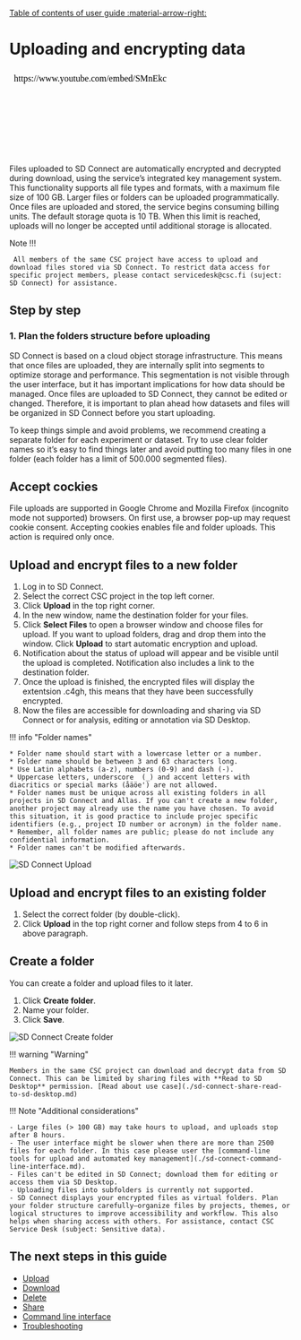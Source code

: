 [Table of contents of user guide :material-arrow-right:](sd-services-toc.md)

# Uploading and encrypting data

<iframe width="280" height="155" srcdoc="https://www.youtube.com/embed/SMnEkcS_HJw" title="YouTube video player" frameborder="0" allow="accelerometer; autoplay; clipboard-write; encrypted-media; gyroscope; picture-in-picture" allowfullscreen></iframe>

Files uploaded to SD Connect are automatically encrypted and decrypted during download, using the service’s integrated key management system. This functionality supports all file types and formats, with a maximum file size of 100 GB. Larger files or folders can be uploaded programmatically. Once files are uploaded and stored, the service begins consuming billing units. The default storage quota is 10 TB. When this limit is reached, uploads will no longer be accepted until additional storage is allocated.

Note !!!

     All members of the same CSC project have access to upload and download files stored via SD Connect. To restrict data access for specific project members, please contact servicedesk@csc.fi (suject: SD Connect) for assistance.            


## Step by step

### 1. Plan the folders structure before uploading

SD Connect is based on a cloud object storage infrastructure. This means that once files are uploaded, they are internally split into segments to optimize storage and performance. This segmentation is not visible through the user interface, but it has important implications for how data should be managed. Once files are uploaded to SD Connect, they cannot be edited or changed. Therefore, it is important to plan ahead how datasets and files will be organized in SD Connect before you start uploading.

To keep things simple and avoid problems, we recommend creating a separate folder for each experiment or dataset. Try to use clear folder names so it’s easy to find things later and avoid putting too many files in one folder (each folder has a limit of 500.000 segmented files). 


## Accept cockies

File uploads are supported in Google Chrome and Mozilla Firefox (incognito mode not supported) browsers. On first use, a browser pop-up may request cookie consent. Accepting cookies enables file and folder uploads. This action is required only once.

## Upload and encrypt files to a new folder

1. Log in to SD Connect.
2. Select the correct CSC project in the top left corner.
3. Click **Upload** in the top right corner.
4. In the new window, name the destination folder for your files.
5. Click **Select Files** to open a browser window and choose files for upload. If you want to upload folders, drag and drop them into the window. Click **Upload** to start automatic encryption and upload.
6. Notification about the status of upload will appear and be visible until the upload is completed. Notification also includes a link to the destination folder.
7. Once the upload is finished, the encrypted files will display the extentsion .c4gh, this means that they have been successfully encrypted. 
8. Now the files are accessible for downloading and sharing via SD Connect or for analysis, editing or annotation via SD Desktop.

!!! info "Folder names"

    * Folder name should start with a lowercase letter or a number.
    * Folder name should be between 3 and 63 characters long.
    * Use Latin alphabets (a-z), numbers (0-9) and dash (-). 
    * Uppercase letters, underscore  (_) and accent letters with diacritics or special marks (åäöe') are not allowed.
    * Folder names must be unique across all existing folders in all projects in SD Connect and Allas. If you can't create a new folder, another project may already use the name you have chosen. To avoid this situation, it is good practice to include projec specific identifiers (e.g., project ID number or acronym) in the folder name.
    * Remember, all folder names are public; please do not include any confidential information.
    * Folder names can't be modified afterwards.



![SD Connect Upload](https://a3s.fi/docs-files/sensitive-data/SD_Connect/SDConnect_Upload.png)


## Upload and encrypt files to an existing folder

1. Select the correct folder (by double-click).
2. Click **Upload** in the top right corner and follow steps from 4 to 6 in above paragraph.

## Create a folder

You can create a folder and upload files to it later.

1. Click **Create folder**.
2. Name your folder.
3. Click **Save**.

![SD Connect Create folder](https://a3s.fi/docs-files/sensitive-data/SD_Connect/UseCase_CreateFolder.png)

!!! warning "Warning"

    Members in the same CSC project can download and decrypt data from SD Connect. This can be limited by sharing files with **Read to SD Desktop** permission. [Read about use case](./sd-connect-share-read-to-sd-desktop.md)

!!! Note "Additional considerations"

    - Large files (> 100 GB) may take hours to upload, and uploads stop after 8 hours.
    - The user interface might be slower when there are more than 2500 files for each folder. In this case please user the [command-line tools for upload and automated key management](./sd-connect-command-line-interface.md). 
    - Files can't be edited in SD Connect; download them for editing or  access them via SD Desktop. 
    - Uploading files into subfolders is currently not supported.
    - SD Connect displays your encrypted files as virtual folders. Plan your folder structure carefully—organize files by projects, themes, or logical structures to improve accessibility and workflow. This also helps when sharing access with others. For assistance, contact CSC Service Desk (subject: Sensitive data).

## The next steps in this guide 

* [Upload](./sd-connect-upload.md)
* [Download](./sd-connect-download.md)
* [Delete](./sd-connect-delete.md)
* [Share](./sd-connect-share.md)
* [Command line interface](./sd-connect-command-line-interface.md)
* [Troubleshooting](./sd-connect-troubleshooting.md)
